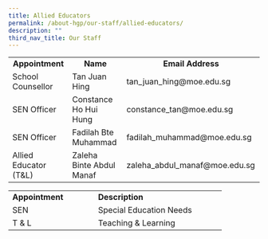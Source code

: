 ```yaml
---
title: Allied Educators
permalink: /about-hgp/our-staff/allied-educators/
description: ""
third_nav_title: Our Staff
---
```

<table width="832">
<tbody>
<tr>
<td style="text-align: center;" width="208"><strong>Appointment</strong></td>
<td style="text-align: center;" width="293"><strong>Name</strong></td>
<td style="text-align: center;" width="331"><strong>Email Address</strong></td>
</tr>
<tr>
<td width="208">School Counsellor</td>
<td width="293">Tan Juan Hing</td>
<td width="331">tan_juan_hing@moe.edu.sg</td>
</tr>
<tr>
<td width="208">SEN Officer</td>
<td width="293">Constance Ho Hui Hung</td>
<td width="331">constance_tan@moe.edu.sg</td>
</tr>
<tr>
<td width="208">SEN Officer</td>
<td width="293">Fadilah Bte Muhammad</td>
<td width="331">fadilah_muhammad@moe.edu.sg</td>
</tr>
<tr>
<td width="208">Allied Educator (T&L)</td>
<td width="293">Zaleha Binte Abdul Manaf</td>
<td width="331">zaleha_abdul_manaf@moe.edu.sg</td>
</tr>
</tbody>
</table>
<table width="396">
<tbody>
<tr>
<td width="156"><strong>Appointment</strong></td>
<td width="240"><strong>Description</strong></td>
</tr>
<tr>
<td width="156">SEN</td>
<td width="240">Special Education Needs</td>
</tr>
<tr>
<td width="156">T & L</td>
<td width="240">Teaching &amp; Learning</td>

</tr>
</tbody>
</table>